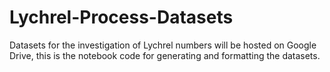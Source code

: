 # Lychrel-Process-Datasets
Datasets for the investigation of Lychrel numbers will be hosted on Google Drive, this is the notebook code for generating and formatting the datasets.
